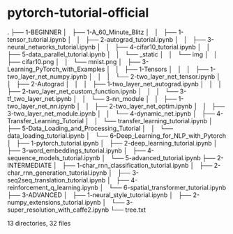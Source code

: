# pytorch-tutorial-official


.
├── 1-BEGINNER
│   ├── 1-A_60_Minute_Blitz
│   │   ├── 1-tensor_tutorial.ipynb
│   │   ├── 2-autograd_tutorial.ipynb
│   │   ├── 3-neural_networks_tutorial.ipynb
│   │   ├── 4-cifar10_tutorial.ipynb
│   │   ├── 5-data_parallel_tutorial.ipynb
│   │   └── _static
│   │       └── img
│   │           ├── cifar10.png
│   │           └── mnist.png
│   ├── 3-Learning_PyTorch_with_Examples
│   │   ├── 1-Tensors
│   │   │   ├── 1-two_layer_net_numpy.ipynb
│   │   │   └── 2-two_layer_net_tensor.ipynb
│   │   ├── 2-Autograd
│   │   │   ├── 1-two_layer_net_autograd.ipynb
│   │   │   ├── 2-two_layer_net_custom_function.ipynb
│   │   │   └── 3-tf_two_layer_net.ipynb
│   │   └── 3-nn_module
│   │       ├── 1-two_layer_net_nn.ipynb
│   │       ├── 2-two_layer_net_optim.ipynb
│   │       ├── 3-two_layer_net_module.ipynb
│   │       └── 4-dynamic_net.ipynb
│   ├── 4-Transfer_Learning_Tutorial
│   │   └── transfer_learning_tutorial.ipynb
│   ├── 5-Data_Loading_and_Processing_Tutorial
│   │   └── data_loading_tutorial.ipynb
│   └── 6-Deep_Learning_for_NLP_with_Pytorch
│       ├── 1-pytorch_tutorial.ipynb
│       ├── 2-deep_learning_tutorial.ipynb
│       ├── 3-word_embeddings_tutorial.ipynb
│       ├── 4-sequence_models_tutorial.ipynb
│       └── 5-advanced_tutorial.ipynb
├── 2-INTERMEDIATE
│   ├── 1-char_rnn_classification_tutorial.ipynb
│   ├── 2-char_rnn_generation_tutorial.ipynb
│   ├── 3-seq2seq_translation_tutorial.ipynb
│   ├── 4-reinforcement_q_learning.ipynb
│   └── 6-spatial_transformer_tutorial.ipynb
├── 3-ADVANCED
│   ├── 1-neural_style_tutorial.ipynb
│   ├── 2-numpy_extensions_tutorial.ipynb
│   └── 3-super_resolution_with_caffe2.ipynb
└── tree.txt

13 directories, 32 files
